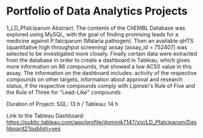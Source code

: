 # Portfolio of Data Analytics Projects

1_LD_Pfalciparum
  Abstract: The contents of the ChEMBL Database was explored using MySQL, with the goal of finding promising leads for a medicine against 
  P.falciparum (Malaria pathogen). Then an available qHTS (quantitative high throughput screening) assay (assay_id = 752407) was selected to be investigated more closely.
  Finally certain data were extracted from the database in order to create a dashboard in Tableau, which gives more information on 86 compounds, that showed 
  a low AC50 value in this assay. The information on the dashboard includes: activity of the respective compounds on other targets, information about 
  approval and research status, if the respective compounds comply with Lipinski's Rule of Five and the Rule of Three for "Lead-Like" compounds
  
  Duration of Project: SQL: 13 h / Tableau: 14 h
  
   Link to the Tableau Dashboard: https://public.tableau.com/app/profile/dominik7147/viz/LD_Pfalciparum/Dashboard2?publish=yes
